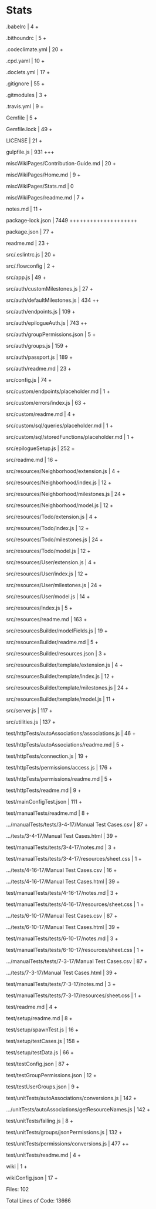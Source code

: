 # Stats

 .babelrc                                           |    4 +

 .bithoundrc                                        |    5 +

 .codeclimate.yml                                   |   20 +

 .cpd.yaml                                          |   10 +

 .doclets.yml                                       |   17 +

 .gitignore                                         |   55 +

 .gitmodules                                        |    3 +

 .travis.yml                                        |    9 +

 Gemfile                                            |    5 +

 Gemfile.lock                                       |   49 +

 LICENSE                                            |   21 +

 gulpfile.js                                        |  931 +++

 miscWikiPages/Contribution-Guide.md                |   20 +

 miscWikiPages/Home.md                              |    9 +

 miscWikiPages/Stats.md                             |    0

 miscWikiPages/readme.md                            |    7 +

 notes.md                                           |   11 +

 package-lock.json                                  | 7449 ++++++++++++++++++++

 package.json                                       |   77 +

 readme.md                                          |   23 +

 src/.eslintrc.js                                   |   20 +

 src/.flowconfig                                    |    2 +

 src/app.js                                         |   49 +

 src/auth/customMilestones.js                       |   27 +

 src/auth/defaultMilestones.js                      |  434 ++

 src/auth/endpoints.js                              |  109 +

 src/auth/epilogueAuth.js                           |  743 ++

 src/auth/groupPermissions.json                     |    5 +

 src/auth/groups.js                                 |  159 +

 src/auth/passport.js                               |  189 +

 src/auth/readme.md                                 |   23 +

 src/config.js                                      |   74 +

 src/custom/endpoints/placeholder.md                |    1 +

 src/custom/errors/index.js                         |   63 +

 src/custom/readme.md                               |    4 +

 src/custom/sql/queries/placeholder.md              |    1 +

 src/custom/sql/storedFunctions/placeholder.md      |    1 +

 src/epilogueSetup.js                               |  252 +

 src/readme.md                                      |   16 +

 src/resources/Neighborhood/extension.js            |    4 +

 src/resources/Neighborhood/index.js                |   12 +

 src/resources/Neighborhood/milestones.js           |   24 +

 src/resources/Neighborhood/model.js                |   12 +

 src/resources/Todo/extension.js                    |    4 +

 src/resources/Todo/index.js                        |   12 +

 src/resources/Todo/milestones.js                   |   24 +

 src/resources/Todo/model.js                        |   12 +

 src/resources/User/extension.js                    |    4 +

 src/resources/User/index.js                        |   12 +

 src/resources/User/milestones.js                   |   24 +

 src/resources/User/model.js                        |   14 +

 src/resources/index.js                             |    5 +

 src/resources/readme.md                            |  163 +

 src/resourcesBuilder/modelFields.js                |   19 +

 src/resourcesBuilder/readme.md                     |    5 +

 src/resourcesBuilder/resources.json                |    3 +

 src/resourcesBuilder/template/extension.js         |    4 +

 src/resourcesBuilder/template/index.js             |   12 +

 src/resourcesBuilder/template/milestones.js        |   24 +

 src/resourcesBuilder/template/model.js             |   11 +

 src/server.js                                      |  117 +

 src/utilities.js                                   |  137 +

 test/httpTests/autoAssociations/associations.js    |   46 +

 test/httpTests/autoAssociations/readme.md          |    5 +

 test/httpTests/connection.js                       |   19 +

 test/httpTests/permissions/access.js               |  176 +

 test/httpTests/permissions/readme.md               |    5 +

 test/httpTests/readme.md                           |    9 +

 test/mainConfigTest.json                           |  111 +

 test/manualTests/readme.md                         |    8 +

 .../manualTests/tests/3-4-17/Manual Test Cases.csv |   87 +

 .../tests/3-4-17/Manual Test Cases.html            |   39 +

 test/manualTests/tests/3-4-17/notes.md             |    3 +

 test/manualTests/tests/3-4-17/resources/sheet.css  |    1 +

 .../tests/4-16-17/Manual Test Cases.csv            |   16 +

 .../tests/4-16-17/Manual Test Cases.html           |   39 +

 test/manualTests/tests/4-16-17/notes.md            |    3 +

 test/manualTests/tests/4-16-17/resources/sheet.css |    1 +

 .../tests/6-10-17/Manual Test Cases.csv            |   87 +

 .../tests/6-10-17/Manual Test Cases.html           |   39 +

 test/manualTests/tests/6-10-17/notes.md            |    3 +

 test/manualTests/tests/6-10-17/resources/sheet.css |    1 +

 .../manualTests/tests/7-3-17/Manual Test Cases.csv |   87 +

 .../tests/7-3-17/Manual Test Cases.html            |   39 +

 test/manualTests/tests/7-3-17/notes.md             |    3 +

 test/manualTests/tests/7-3-17/resources/sheet.css  |    1 +

 test/readme.md                                     |    4 +

 test/setup/readme.md                               |    8 +

 test/setup/spawnTest.js                            |   16 +

 test/setup/testCases.js                            |  158 +

 test/setup/testData.js                             |   66 +

 test/testConfig.json                               |   87 +

 test/testGroupPermissions.json                     |   12 +

 test/testUserGroups.json                           |    9 +

 test/unitTests/autoAssociations/conversions.js     |  142 +

 .../unitTests/autoAssociations/getResourceNames.js |  142 +

 test/unitTests/failing.js                          |    8 +

 test/unitTests/groups/jsonPermissions.js           |  132 +

 test/unitTests/permissions/conversions.js          |  477 ++

 test/unitTests/readme.md                           |    4 +

 wiki                                               |    1 +

 wikiConfig.json                                    |   17 +

Files: 102

Total Lines of Code: 13666